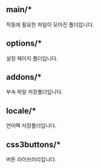 ## main/*
작동에 필요한 파일이 모아진 폴더입니다.

## options/*
설정 페이지 폴더입니다.

## addons/*
부속 파일 저장폴더입니다.

## locale/*
언어팩 저장폴더입니다.

## css3buttons/*
버튼 라이브러리입니다.